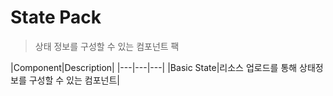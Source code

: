 # State Pack
> 상태 정보를 구성할 수 있는 컴포넌트 팩

|Component|Description|
|---|---|---|
|Basic State|리소스 업로드를 통해 상태정보를 구성할 수 있는 컴포넌트|
